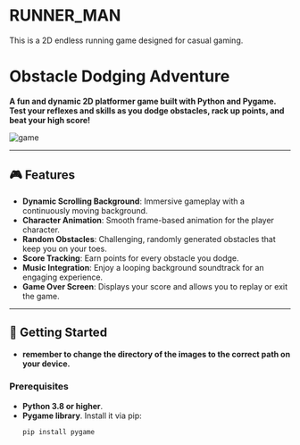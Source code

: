 # RUNNER_MAN
 This is a 2D endless running game designed for casual gaming.
# Obstacle Dodging Adventure

**A fun and dynamic 2D platformer game built with Python and Pygame. Test your reflexes and skills as you dodge obstacles, rack up points, and beat your high score!**
 
![game](https://github.com/user-attachments/assets/921a8a52-30e2-4a9f-9766-5a56d6896c76)

---

## 🎮 Features
- **Dynamic Scrolling Background**: Immersive gameplay with a continuously moving background.
- **Character Animation**: Smooth frame-based animation for the player character.
- **Random Obstacles**: Challenging, randomly generated obstacles that keep you on your toes.
- **Score Tracking**: Earn points for every obstacle you dodge.
- **Music Integration**: Enjoy a looping background soundtrack for an engaging experience.
- **Game Over Screen**: Displays your score and allows you to replay or exit the game.

---


## 🚀 Getting Started

- **remember to change the directory of the images to the correct path on your device.**

### Prerequisites
- **Python 3.8 or higher**.
- **Pygame library**. Install it via pip:
  ```bash
  pip install pygame
